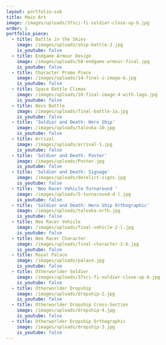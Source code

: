 ```yaml
---
layout: portfolio-sub
title: Main Art
image: /images/uploads/37sci-fi-soldier-close-up-b.jpg
order: 1
portfolio_piece:
  - title: Battle in the Skies
    image: /images/uploads/ship-battle-2.jpg
    is_youtube: false
  - title: Endgame Armour Design
    image: /images/uploads/58-endgame-armour-final.jpg
    is_youtube: false
  - title: Character Promo Piece
    image: /images/uploads/14-final-i-image-b.jpg
    is_youtube: false
  - title: Space Battle Climax
    image: /images/uploads/10-final-image-4-with-logo.jpg
    is_youtube: false
  - title: Boss Battle
    image: /images/uploads/final-battle-1a.jpg
    is_youtube: false
  - title: 'Soldier and Death: Hero Ship'
    image: /images/uploads/talovka-10.jpg
    is_youtube: false
  - title: Arrival
    image: /images/uploads/arrival-1.jpg
    is_youtube: false
  - title: 'Soldier and Death: Poster'
    image: /images/uploads/Poster.jpg
    is_youtube: false
  - title: 'Soldier and Death: Signage'
    image: /images/uploads/derelict-signs.jpg
    is_youtube: false
  - title: 'Neo Racer Vehicle Turnaround '
    image: /images/uploads/5-turnaround-d-l.jpg
    is_youtube: false
  - title: 'Soldier and Death: Hero Ship Orthographic'
    image: /images/uploads/talovka-orth.jpg
    is_youtube: false
  - title: Neo Racer Vehicle
    image: /images/uploads/final-vehicle-2-l.jpg
    is_youtube: false
  - title: Neo Racer Character
    image: /images/uploads/final-character-2-b.jpg
    is_youtube: false
  - title: Royal Palace
    image: /images/uploads/palace.jpg
    is_youtube: false
  - title: Otherworlder Soldier
    image: /images/uploads/37sci-fi-soldier-close-up-b.jpg
    is_youtube: false
  - title: Otherworlder Dropship
    image: /images/uploads/dropship-2.jpg
    is_youtube: false
  - title: Otherworlder Dropship Cross-Section
    image: /images/uploads/dropship-4.jpg
    is_youtube: false
  - title: Otherworlder Dropship Orthographic
    image: /images/uploads/dropship-3.jpg
    is_youtube: false
---
```


